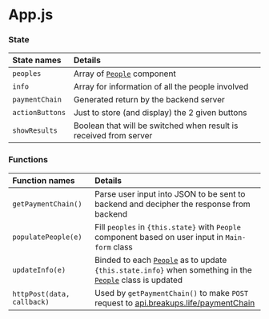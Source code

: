 # App.js

### State

| State names | Details |
|:---------------|:--------|
| `peoples` | Array of [`People`](People.md) component |
| `info` | Array for information of all the people involved |
| `paymentChain` | Generated return by the backend server |
| `actionButtons` | Just to store (and display) the 2 given buttons |
| `showResults` | Boolean that will be switched when result is received from server |

### Functions

| Function names | Details |
|:---------------|:--------|
| `getPaymentChain()` | Parse user input into JSON to be sent to backend and decipher the response from backend |
| `populatePeople(e)` | Fill `peoples` in `{this.state}` with `People` component based on user input in `Main-form` class |
| `updateInfo(e)` | Binded to each [`People`](people.md) as to update `{this.state.info}` when something in the [`People`](people.md) class is updated |
| `httpPost(data, callback)` | Used by `getPaymentChain()` to make `POST` request to [api.breakups.life/paymentChain](https://api.breakups.life) |
